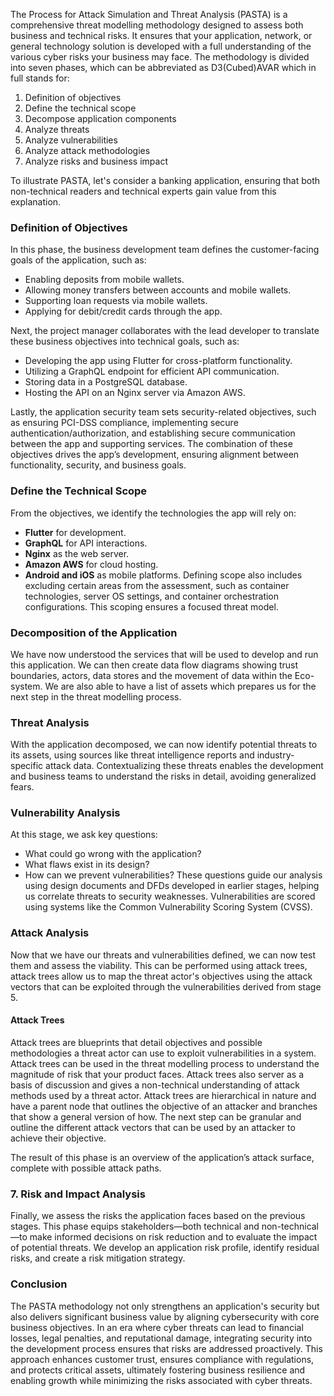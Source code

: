 The Process for Attack Simulation and Threat Analysis (PASTA) is a comprehensive threat modelling methodology designed to assess both business and technical risks. It ensures that your application, network, or general technology solution is developed with a full understanding of the various cyber risks your business may face. The methodology is divided into seven phases, which can be abbreviated as D3(Cubed)AVAR which in full stands for:
1. Definition of objectives
2. Define the technical scope
3. Decompose application components
4. Analyze threats
5. Analyze vulnerabilities
6. Analyze attack methodologies
7. Analyze risks and business impact

To illustrate PASTA, let's consider a banking application, ensuring that both non-technical readers and technical experts gain value from this explanation.
### Definition of Objectives

In this phase, the business development team defines the customer-facing goals of the application, such as:

- Enabling deposits from mobile wallets.
- Allowing money transfers between accounts and mobile wallets.
- Supporting loan requests via mobile wallets.
- Applying for debit/credit cards through the app.

Next, the project manager collaborates with the lead developer to translate these business objectives into technical goals, such as:

- Developing the app using Flutter for cross-platform functionality.
- Utilizing a GraphQL endpoint for efficient API communication.
- Storing data in a PostgreSQL database.
- Hosting the API on an Nginx server via Amazon AWS.

Lastly, the application security team sets security-related objectives, such as ensuring PCI-DSS compliance, implementing secure authentication/authorization, and establishing secure communication between the app and supporting services.
The combination of these objectives drives the app’s development, ensuring alignment between functionality, security, and business goals.
### Define the Technical Scope
From the objectives, we identify the technologies the app will rely on:
- **Flutter** for development.
- **GraphQL** for API interactions.
- **Nginx** as the web server.
- **Amazon AWS** for cloud hosting.
- **Android and iOS** as mobile platforms.
Defining scope also includes excluding certain areas from the assessment, such as container technologies, server OS settings, and container orchestration configurations. This scoping ensures a focused threat model.
### Decomposition of the Application
We have now understood the services that will be used to develop and run this application. We can then create data flow diagrams showing trust boundaries, actors, data stores and the movement of data within the Eco-system. We are also able to have a list of assets which prepares us for the next step in the threat modelling process.
### Threat Analysis
With the application decomposed, we can now identify potential threats to its assets, using sources like threat intelligence reports and industry-specific attack data. Contextualizing these threats enables the development and business teams to understand the risks in detail, avoiding generalized fears.
### Vulnerability Analysis
At this stage, we ask key questions:
- What could go wrong with the application?
- What flaws exist in its design?
- How can we prevent vulnerabilities?
These questions guide our analysis using design documents and DFDs developed in earlier stages, helping us correlate threats to security weaknesses. Vulnerabilities are scored using systems like the Common Vulnerability Scoring System (CVSS).
### Attack Analysis
Now that we have our threats and vulnerabilities defined, we can now test them and assess the viability. This can be performed using attack trees, attack trees allow us to map the threat actor's objectives using the attack vectors that can be exploited through the vulnerabilities derived from stage 5.
#### Attack Trees
Attack trees are blueprints that detail objectives and possible methodologies a threat actor can use to exploit vulnerabilities in a system. Attack trees can be used in the threat modelling process to understand the magnitude of risk that your product faces. Attack trees also server as a basis of discussion and gives a non-technical understanding of attack methods used by a threat actor. Attack trees are hierarchical in nature and have a parent node that outlines the objective of an attacker and branches that show a general version of how. The next step can be granular and outline the different attack vectors that can be used by an attacker to achieve their objective.

The result of this phase is an overview of the application’s attack surface, complete with possible attack paths.

### 7. Risk and Impact Analysis

Finally, we assess the risks the application faces based on the previous stages. This phase equips stakeholders—both technical and non-technical—to make informed decisions on risk reduction and to evaluate the impact of potential threats. We develop an application risk profile, identify residual risks, and create a risk mitigation strategy.
### Conclusion
The PASTA methodology not only strengthens an application's security but also delivers significant business value by aligning cybersecurity with core business objectives. In an era where cyber threats can lead to financial losses, legal penalties, and reputational damage, integrating security into the development process ensures that risks are addressed proactively. This approach enhances customer trust, ensures compliance with regulations, and protects critical assets, ultimately fostering business resilience and enabling growth while minimizing the risks associated with cyber threats.